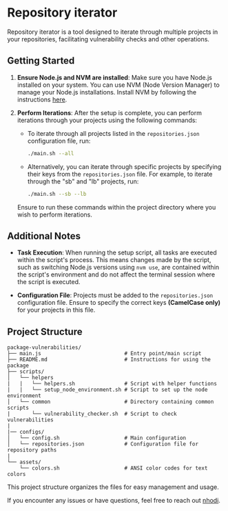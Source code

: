 # Repository iterator

Repository iterator is a tool designed to iterate through multiple projects in your repositories, facilitating vulnerability checks and other operations.

## Getting Started

1. **Ensure Node.js and NVM are installed**: Make sure you have Node.js installed on your system. You can use NVM (Node Version Manager) to manage your Node.js installations. Install NVM by following the instructions [here](https://github.com/nvm-sh/nvm#installing-and-updating).

2. **Perform Iterations**: After the setup is complete, you can perform iterations through your projects using the following commands:
    - To iterate through all projects listed in the `repositories.json` configuration file, run:

        ```bash
        ./main.sh --all
        ```

    - Alternatively, you can iterate through specific projects by specifying their keys from the `repositories.json` file. For example, to iterate through the "sb" and "lb" projects, run:

        ```bash
        ./main.sh --sb --lb
        ```

    Ensure to run these commands within the project directory where you wish to perform iterations.

## Additional Notes

- **Task Execution**: When running the setup script, all tasks are executed within the script's process. This means changes made by the script, such as switching Node.js versions using `nvm use`, are contained within the script's environment and do not affect the terminal session where the script is executed.

- **Configuration File**: Projects must be added to the `repositories.json` configuration file. Ensure to specify the correct keys **(CamelCase only)** for your projects in this file.

## Project Structure

```
package-vulnerabilities/
├── main.js                           # Entry point/main script
├── README.md                         # Instructions for using the package
├── scripts/
│   └── helpers
|   |   └── helpers.sh                # Script with helper functions
|   |   └── setup_node_environment.sh # Script to set up the node environment
│   └── common                        # Directory containing common scripts
|       └── vulnerability_checker.sh  # Script to check vulnerabilities
|
|── configs/
│   └── config.sh                     # Main configuration
│   └── repositories.json             # Configuration file for repository paths
|
└── assets/
    └── colors.sh                     # ANSI color codes for text colors
```

This project structure organizes the files for easy management and usage.

If you encounter any issues or have questions, feel free to reach out [nhodi](mailto:f.gregorio.w@gmail.com).
